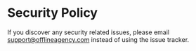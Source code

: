 # Security Policy

If you discover any security related issues, please email support@offlineagency.com instead of using the issue tracker.
